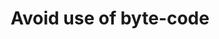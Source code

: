 ---
layout: tactic

title:  "Avoid use of byte-code"
tags:   energy-footprint
t-sort: "Awesome Tactic"
t-type: "Software Practice"
categories: green-software-practice
t-description: "The virtual machine interpretation of byte code can make the application energy inefficient."
t-participant: "Software application developers"
t-artifact: "C/C++ vs. Java"
t-context: "Green Lab"
t-feature: 
t-intent: "Avoid use of byte-code"
t-targetQA: "Energy-efficiency"
t-relatedQA: 
t-measuredimpact:
t-source: "Procaccianti, G., Fernández, H., & Lago, P. (2019). Green Software in Practice: Empirical Validation and Assessment of Best Practices for Writing Energy-Efficient Software. Vrije Universiteit Amsterdam, October 2019."
t-source-doi: "NA"
---